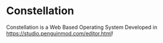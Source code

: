 # Constellation
 Constellation is a Web Based Operating System Developed in https://studio.penguinmod.com/editor.html!

